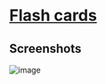# [Flash cards](salavat-29.github.io/flashcards/)
## Screenshots
![image](https://user-images.githubusercontent.com/122313622/214589184-000fa014-3615-4263-9206-2d7c415efc55.png)
